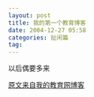 ```yaml
---
layout: post
title: 我的第一个教育博客
date: 2004-12-27 05:58
categories: 扯闲篇 
tag: 
---
```


以后偶要多来

[原文来自我的教育网博客][原文来自我的教育网博客]

[原文来自我的教育网博客]:http://teacher.edu.cn/pc/article/200412/333784.html
